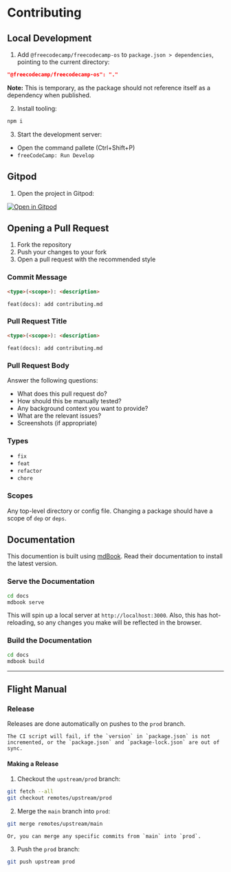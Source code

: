 # Contributing

## Local Development

1. Add `@freecodecamp/freecodecamp-os` to `package.json > dependencies`, pointing to the current directory:

```json
"@freecodecamp/freecodecamp-os": "."
```

**Note:** This is temporary, as the package should not reference itself as a dependency when published.

2. Install tooling:

```bash
npm i
```

3. Start the development server:

- Open the command pallete (Ctrl+Shift+P)
- `freeCodeCamp: Run Develop`

## Gitpod

1. Open the project in Gitpod:

[![Open in Gitpod](https://gitpod.io/button/open-in-gitpod.svg)](https://gitpod.io/#https://github.com/freeCodeCamp/freecodecampOS)

## Opening a Pull Request

1. Fork the repository
2. Push your changes to your fork
3. Open a pull request with the recommended style

### Commit Message

```markdown
<type>(<scope>): <description>
```

```admonish example
feat(docs): add contributing.md
```

### Pull Request Title

```markdown
<type>(<scope>): <description>
```

```admonish example
feat(docs): add contributing.md
```

### Pull Request Body

Answer the following questions:

- What does this pull request do?
- How should this be manually tested?
- Any background context you want to provide?
- What are the relevant issues?
- Screenshots (if appropriate)

### Types

- `fix`
- `feat`
- `refactor`
- `chore`

### Scopes

Any top-level directory or config file. Changing a package should have a scope of `dep` or `deps`.

## Documentation

This documention is built using [mdBook](https://rust-lang.github.io/mdBook/). Read their documentation to install the latest version.

### Serve the Documentation

```bash
cd docs
mdbook serve
```

This will spin up a local server at `http://localhost:3000`. Also, this has hot-reloading, so any changes you make will be reflected in the browser.

### Build the Documentation

```bash
cd docs
mdbook build
```

---

## Flight Manual

### Release

Releases are done automatically on pushes to the `prod` branch.

```admonish note title=" "
The CI script will fail, if the `version` in `package.json` is not incremented, or the `package.json` and `package-lock.json` are out of sync.
```

#### Making a Release

1. Checkout the `upstream/prod` branch:

```bash
git fetch --all
git checkout remotes/upstream/prod
```

2. Merge the `main` branch into `prod`:

```bash
git merge remotes/upstream/main
```

```admonish info title=" "
Or, you can merge any specific commits from `main` into `prod`.
```

3. Push the `prod` branch:

```bash
git push upstream prod
```
